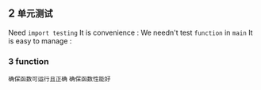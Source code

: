 ## 2 `单元测试` 
Need `import testing` 
It is convenience : We needn't test `function` in `main` 
It is easy to manage : 


### 3  function
`确保函数可运行且正确` 
`确保函数性能好` 






